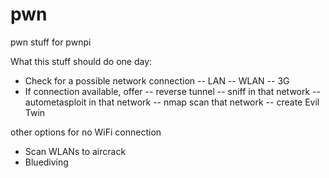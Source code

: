 pwn
===

pwn stuff for pwnpi

What this stuff should do one day:
- Check for a possible network connection
-- LAN
-- WLAN
-- 3G
- If connection available, offer
-- reverse tunnel
-- sniff in that network
-- autometasploit in that network
-- nmap scan that network
-- create Evil Twin

other options for no WiFi connection
- Scan WLANs to aircrack
- Bluediving


